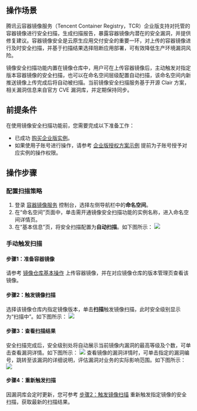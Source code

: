 ## 操作场景 
腾讯云容器镜像服务（Tencent Container Registry，TCR）企业版支持对托管的容器镜像进行安全扫描，生成扫描报告，暴露容器镜像内潜在的安全漏洞，并提供修复建议。容器镜像安全是云原生应用交付安全的重要一环，对上传的容器镜像进行及时安全扫描，并基于扫描结果选择阻断应用部署，可有效降低生产环境漏洞风险。

镜像安全扫描功能内置在镜像仓库中，用户可在上传容器镜像后，主动触发对指定版本容器镜像的安全扫描，也可以在命名空间层级配置自动扫描，该命名空间内新推送镜像上传完成后将自动被扫描。当前镜像安全扫描服务基于开源 Clair 方案，相关漏洞信息来自官方 CVE 漏洞库，并定期保持同步。

## 前提条件 

在使用镜像安全扫描功能前，您需要完成以下准备工作：
- 已成功 [购买企业版实例](https://cloud.tencent.com/document/product/1141/51110)。
- 如果使用子账号进行操作，请参考 [企业版授权方案示例](https://cloud.tencent.com/document/product/1141/41417) 提前为子账号授予对应实例的操作权限。

## 操作步骤
### 配置扫描策略
1. 登录 [容器镜像服务](https://console.cloud.tencent.com/tcr) 控制台，选择左侧导航栏中的**命名空间**。
2. 在“命名空间”页面中，单击需开通镜像安全扫描功能的实例名称，进入命名空间详情页。
3. 在“基本信息”页，将安全扫描配置为**自动扫描**。如下图所示： 
![](https://main.qcloudimg.com/raw/d2ae4e78d88c0a1ec3048562cd2a3bed.png)

### 手动触发扫描
#### 步骤1：准备容器镜像
请参考 [镜像仓库基本操作](https://cloud.tencent.com/document/product/1141/41811) 上传容器镜像，并在对应镜像仓库的版本管理页查看该镜像。

#### 步骤2：触发镜像扫描[](id:step2)
选择该镜像仓库内指定镜像版本，单击**扫描**触发镜像扫描，此时安全级别显示为“扫描中”。如下图所示： 
![](https://main.qcloudimg.com/raw/e4b3e04a4a430bad05d628f38ac25dc0.png)


#### 步骤3：查看扫描结果
安全扫描完成后，安全级别处将自动展示当前镜像内漏洞的最高等级及个数，可单击查看漏洞详情。如下图所示： 
![](https://main.qcloudimg.com/raw/04b9d28137f286d07512384840285027.png)
查看镜像的漏洞详情时，可单击指定的漏洞编号，跳转至该漏洞的详细说明，评估漏洞对业务的实际影响范围。如下图所示： 
![](https://main.qcloudimg.com/raw/a4c264d41532ecb9fa5b774cfebd381b.png)

#### 步骤4：重新触发扫描
因漏洞库会定时更新，您可参考 [步骤2：触发镜像扫描](#step2) 重新触发指定镜像的安全扫描，获取最新的扫描结果。
